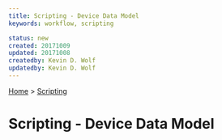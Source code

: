 ```yaml
---
title: Scripting - Device Data Model
keywords: workflow, scripting

status: new
created: 20171009
updated: 20171008
createdby: Kevin D. Wolf
updatedby: Kevin D. Wolf
---
```

[Home](../Index.md) > [Scripting](Index.md)

# Scripting - Device Data Model



